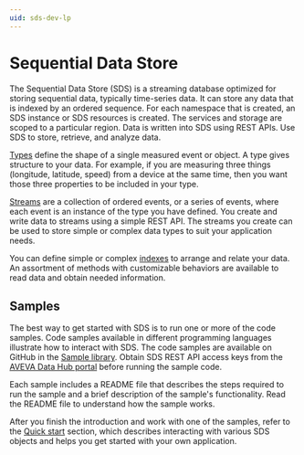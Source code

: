 ```yaml
---
uid: sds-dev-lp
---
```


# Sequential Data Store

The Sequential Data Store (SDS) is a streaming database optimized for storing sequential data, typically time-series data. It can store any data that is indexed by an ordered sequence. For each namespace that is created, an SDS instance or SDS resources is created. The services and storage are scoped to a particular region. Data is written into SDS using REST APIs. Use SDS to store, retrieve, and analyze data.

[Types](xref:sdsTypes) define the shape of a single measured event or object. A type gives structure to your data. For example, if you are measuring three things (longitude, latitude, speed) from a device at the same time, then you want those three properties to be included in your type.

[Streams](xref:sdsStreams) are a collection of ordered events, or a series of events, where each event is an instance of the type you have defined. You create and write data to streams using a simple REST API. The streams you create can be used to store simple or complex data types to suit your application needs.

You can define simple or complex [indexes](xref:sdsIndexes) to arrange and relate your data. An assortment of methods with customizable behaviors are available to read data and obtain needed information.

## Samples

The best way to get started with SDS is to run one or more of the code samples. Code samples available in different programming languages illustrate how to interact with SDS. The code samples are available on GitHub in the [Sample library](https://github.com/osisoft/OSI-Samples). Obtain SDS REST API access keys from the [AVEVA Data Hub portal](https://datahub.connect.aveva.com) before running the sample code.

Each sample includes a README file that describes the steps required to run the sample and a brief description of the sample's functionality. Read the README file to understand how the sample works.

After you finish the introduction and work with one of the samples, refer to the [Quick start](xref:sdsQuickStart) section, which describes interacting with various SDS objects and helps you get started with your own application.
